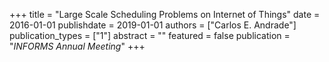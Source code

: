 +++
title = "Large Scale Scheduling Problems on Internet of Things"
date = 2016-01-01
publishdate = 2019-01-01
authors = ["Carlos E. Andrade"]
publication_types = ["1"]
abstract = ""
featured = false
publication = "*INFORMS Annual Meeting*"
+++


